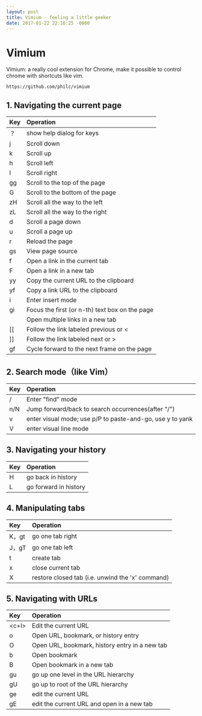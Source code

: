 ```yaml
---
layout: post
title: Vimium - feeling a little geeker
date: 2017-01-22 22:16:25 -0800
---
```


# Vimium 
Vimium: a really cool extension for Chrome, make it possible to control chrome with shortcuts like vim.

	https://github.com/philc/vimium  

## 1. Navigating the current page

| Key |Operation|  
|:-------|:--------|  
|	？ 	|	show help dialog for keys	|    
|	j	|	 Scroll down	|  
|	k	|	 Scroll up	|  
|	h 	|	 Scroll left	|  
|	l 	|	 Scroll right	|  
|	gg 	|	 Scroll to the top of the page	|	  
|	G 	|	 Scroll to the bottom of the page	|	  
|	zH 	|	 Scroll all the way to the left	|  
|	zL 	|	 Scroll all the way to the right	|  
|	d 	|	 Scroll a page down	|	  
|	u 	|	 Scroll a page up	|	  
|	r 	|	 Reload the page	|  
|	gs 	|	 View page source	|	  
|	f 	|	 Open a link in the current tab	|  
|	F 	|	 Open a link in a new tab	|	  
|	yy 	|	 Copy the current URL to the clipboard|  
|	yf 	|	 Copy a link URL to the clipboard	|  
|	i 	|	 Enter insert mode	|  
|	gi 	|	 Focus the first (or n-th) text box on the page	|  
|	<a-f> 	|	 Open multiple links in a new tab	|	  
|	[[ 	|	 Follow the link labeled previous or <	|	  
|	]] 	|	 Follow the link labeled next or >	|	  
|	gf 	|	 Cycle forward to the next frame on the page	|  
					
					
					
## 2. Search mode（like Vim）		

|Key|Operation| 
|:-------|:--------|  
| / | Enter "find" mode	|
|n/N | Jump forward/back to search occurrences(after "/")	|  
|v|enter visual mode; use p/P to paste-and-go, use y to yank|  
|V|enter visual line mode  |  

## 3. Navigating your history		 		

|Key|Operation| 
|:-------|:--------| 
|	H 	|	 go back in history	|	 
|	L 	|	 go forward in history	|
					
## 4. Manipulating tabs		 		

|Key|Operation|
|:-------|:--------|
|	K，gt 	|	go one tab right	|	 
|	J，gT 	|	go one tab left	|	 
|	t 	|	create tab	|
|	x 	|	close current tab	|  
|	X 	|	restore closed tab (i.e. unwind the 'x' command)	|	
					
## 5. Navigating with URLs	

|Key|Operation|
|:-------|:--------|
|<c+l>|Edit the current URL|  
|	o	|	Open URL, bookmark, or history entry	|  
|	O	|	Open URL, bookmark, history entry in a new tab	|  
|	b	|	Open bookmark	|  
|	B	|	Open bookmark in a new tab	|  
|	gu	|	go up one level in the URL hierarchy	|  
|	gU	|	go up to root of the URL hierarchy	|	  
|	ge	|	edit the current URL	|	  
|	gE	|	edit the current URL and open in a new tab	|  
